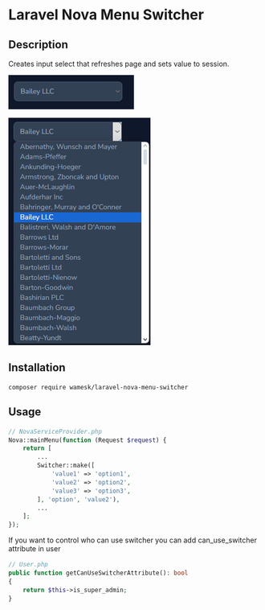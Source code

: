 # Laravel Nova Menu Switcher

## Description

Creates input select that refreshes page and sets value to session.

![img.png](img.png)

![img_1.png](img_1.png)

## Installation 

```shell
composer require wamesk/laravel-nova-menu-switcher
```

## Usage

```php
// NovaServiceProvider.php
Nova::mainMenu(function (Request $request) {
    return [
        ...
        Switcher::make([
            'value1' => 'option1',
            'value2' => 'option2',
            'value3' => 'option3',
        ], 'option', 'value2'),
        ...
    ];
});
```

If you want to control who can use switcher you can add can_use_switcher attribute in user

```php
// User.php
public function getCanUseSwitcherAttribute(): bool
{
    return $this->is_super_admin;
}
```
